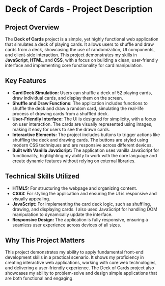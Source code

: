 # Deck of Cards - Project Description

## Project Overview

The **Deck of Cards** project is a simple, yet highly functional web application that simulates a deck of playing cards. It allows users to shuffle and draw cards from a deck, showcasing the use of randomization, UI components, and client-side interaction. This project demonstrates my skills in **JavaScript**, **HTML**, and **CSS**, with a focus on building a clean, user-friendly interface and implementing core functionality for card manipulation.

## Key Features
- **Card Deck Simulation:** Users can shuffle a deck of 52 playing cards, draw individual cards, and display them on the screen.
- **Shuffle and Draw Functions:** The application includes functions to shuffle the deck and draw a random card, simulating the real-life process of drawing cards from a shuffled deck.
- **User-Friendly Interface:** The UI is designed for simplicity, with a focus on user interaction. The cards are visually represented using images, making it easy for users to see the drawn cards.
- **Interactive Elements:** The project includes buttons to trigger actions like shuffling the deck and drawing cards. The buttons are styled using modern CSS techniques and are responsive across different devices.
- **Built with Vanilla JavaScript:** The application uses vanilla JavaScript for functionality, highlighting my ability to work with the core language and create dynamic features without relying on external libraries.

## Technical Skills Utilized
- **HTML5:** For structuring the webpage and organizing content.
- **CSS3:** For styling the application and ensuring the UI is responsive and visually appealing.
- **JavaScript:** For implementing the card deck logic, such as shuffling, drawing, and displaying cards. I also used JavaScript for handling DOM manipulation to dynamically update the interface.
- **Responsive Design:** The application is fully responsive, ensuring a seamless user experience across devices of all sizes.
  
## Why This Project Matters
This project demonstrates my ability to apply fundamental front-end development skills in a practical scenario. It shows my proficiency in creating interactive web applications, working with core web technologies, and delivering a user-friendly experience. The Deck of Cards project also showcases my ability to problem-solve and design simple applications that are both functional and engaging.
